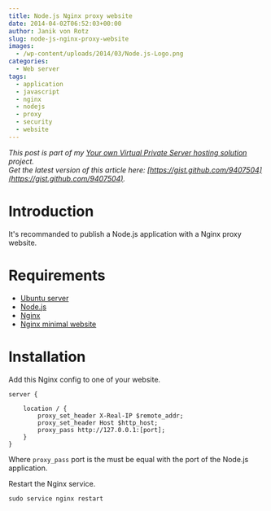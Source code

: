 ```yaml
---
title: Node.js Nginx proxy website
date: 2014-04-02T06:52:03+00:00
author: Janik von Rotz
slug: node-js-nginx-proxy-website
images:
  - /wp-content/uploads/2014/03/Node.js-Logo.png
categories:
  - Web server
tags:
  - application
  - javascript
  - nginx
  - nodejs
  - proxy
  - security
  - website
---
```

*This post is part of my [Your own Virtual Private Server hosting solution](https://janikvonrotz.ch/your-own-virtual-private-server-hosting-solution/) project.*  
*Get the latest version of this article here: [https://gist.github.com/9407504](https://gist.github.com/9407504).*

# Introduction

It's recommanded to publish a Node.js application with a Nginx proxy website.
<!--more-->
# Requirements

* [Ubuntu server](https://janikvonrotz.ch/2014/03/13/deploy-ubuntu-server/)
* [Node.js](https://janikvonrotz.ch/2014/03/27/install-node/)
* [Nginx](https://janikvonrotz.ch/2014/03/31/install-nginx/)
* [Nginx minimal website](https://janikvonrotz.ch/2014/04/01/nginx-minimal-website/)

# Installation

Add this Nginx config to one of your website.
```
server {

    location / {
        proxy_set_header X-Real-IP $remote_addr;
        proxy_set_header Host $http_host;
        proxy_pass http://127.0.0.1:[port];
    }
}
```
Where `proxy_pass` port is the must be equal with the port of the Node.js application.

Restart the Nginx service.

    sudo service nginx restart